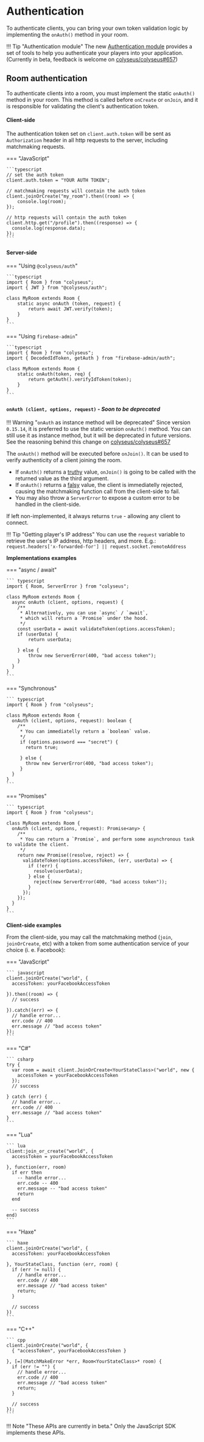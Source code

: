 # Authentication

To authenticate clients, you can bring your own token validation logic by implementing the `onAuth()` method in your room.

!!! Tip "Authentication module"
    The new [Authentication module](/authentication/module/) provides a set of tools to help you authenticate your players into your application. (Currently in beta, feedback is welcome on [colyseus/colyseus#657](https://github.com/colyseus/colyseus/issues/660))

## Room authentication

To authenticate clients into a room, you must implement the static `onAuth()` method in your room. This method is called before `onCreate` or `onJoin`, and it is responsible for validating the client's authentication token.

#### Client-side

The authentication token set on `client.auth.token` will be sent as `Authorization` header in all http requests to the server, including matchmaking requests.

=== "JavaScript"

    ```typescript
    // set the auth token
    client.auth.token = "YOUR AUTH TOKEN";

    // matchmaking requests will contain the auth token
    client.joinOrCreate("my_room").then((room) => {
        console.log(room);
    });

    // http requests will contain the auth token
    client.http.get("/profile").then((response) => {
      console.log(response.data);
    });
    ```


#### Server-side

=== "Using `@colyseus/auth`"

    ```typescript
    import { Room } from "colyseus";
    import { JWT } from "@colyseus/auth";

    class MyRoom extends Room {
        static async onAuth (token, request) {
            return await JWT.verify(token);
        }
    }
    ```


=== "Using `firebase-admin`"

    ```typescript
    import { Room } from "colyseus";
    import { DecodedIdToken, getAuth } from "firebase-admin/auth";

    class MyRoom extends Room {
        static onAuth(token, req) {
            return getAuth().verifyIdToken(token);
        }
    }
    ```


#### `onAuth (client, options, request)` _- Soon to be deprecated_

!!! Warning "`onAuth` as instance method will be deprecated"
    Since version `0.15.14`, it is preferred to use the static version `onAuth()` method. You can still use it as instance method, but it will be deprecated in future versions. See the reasoning behind this change on [colyseus/colyseus#657](https://github.com/colyseus/colyseus/pull/657)

The `onAuth()` method will be executed before `onJoin()`. It can be used to verify authenticity of a client joining the room.

- If `onAuth()` returns a [truthy](https://developer.mozilla.org/en-US/docs/Glossary/Truthy) value, `onJoin()` is going to be called with the returned value as the third argument.
- If `onAuth()` returns a [falsy](https://developer.mozilla.org/en-US/docs/Glossary/Falsy) value, the client is immediatelly rejected, causing the matchmaking function call from the client-side to fail.
- You may also throw a `ServerError` to expose a custom error to be handled in the client-side.

If left non-implemented, it always returns `true` - allowing any client to connect.

!!! Tip "Getting player's IP address"
    You can use the `request` variable to retrieve the user's IP address, http headers, and more. E.g.: `request.headers['x-forwarded-for'] || request.socket.remoteAddress`

**Implementations examples**

=== "async / await"

    ``` typescript
    import { Room, ServerError } from "colyseus";

    class MyRoom extends Room {
      async onAuth (client, options, request) {
        /**
         * Alternatively, you can use `async` / `await`,
         * which will return a `Promise` under the hood.
         */
        const userData = await validateToken(options.accessToken);
        if (userData) {
            return userData;

        } else {
            throw new ServerError(400, "bad access token");
        }
      }
    }
    ```

=== "Synchronous"

    ``` typescript
    import { Room } from "colyseus";

    class MyRoom extends Room {
      onAuth (client, options, request): boolean {
        /**
         * You can immediatelly return a `boolean` value.
         */
         if (options.password === "secret") {
           return true;

         } else {
           throw new ServerError(400, "bad access token");
         }
      }
    }
    ```

=== "Promises"

    ``` typescript
    import { Room } from "colyseus";

    class MyRoom extends Room {
      onAuth (client, options, request): Promise<any> {
        /**
         * You can return a `Promise`, and perform some asynchronous task to validate the client.
         */
        return new Promise((resolve, reject) => {
          validateToken(options.accessToken, (err, userData) => {
            if (!err) {
              resolve(userData);
            } else {
              reject(new ServerError(400, "bad access token"));
            }
          });
        });
      }
    }
    ```

**Client-side examples**

From the client-side, you may call the matchmaking method (`join`, `joinOrCreate`, etc) with a token from some authentication service of your choice (i. e. Facebook):

=== "JavaScript"

    ``` javascript
    client.joinOrCreate("world", {
      accessToken: yourFacebookAccessToken

    }).then((room) => {
      // success

    }).catch((err) => {
      // handle error...
      err.code // 400
      err.message // "bad access token"
    });
    ```

=== "C#"

    ``` csharp
    try {
      var room = await client.JoinOrCreate<YourStateClass>("world", new {
        accessToken = yourFacebookAccessToken
      });
      // success

    } catch (err) {
      // handle error...
      err.code // 400
      err.message // "bad access token"
    }
    ```

=== "Lua"

    ``` lua
    client:join_or_create("world", {
      accessToken = yourFacebookAccessToken

    }, function(err, room)
      if err then
        -- handle error...
        err.code -- 400
        err.message -- "bad access token"
        return
      end

      -- success
    end)
    ```

=== "Haxe"

    ``` haxe
    client.joinOrCreate("world", {
      accessToken: yourFacebookAccessToken

    }, YourStateClass, function (err, room) {
      if (err != null) {
        // handle error...
        err.code // 400
        err.message // "bad access token"
        return;
      }

      // success
    })
    ```

=== "C++"

    ``` cpp
    client.joinOrCreate("world", {
      { "accessToken", yourFacebookAccessToken }

    }, [=](MatchMakeError *err, Room<YourStateClass>* room) {
      if (err != "") {
        // handle error...
        err.code // 400
        err.message // "bad access token"
        return;
      }

      // success
    });
    ```

!!! Note "These APIs are currently in beta."
    Only the JavaScript SDK implements these APIs.
